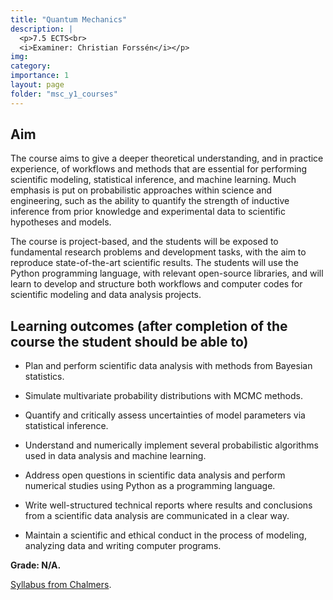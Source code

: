 ```yaml
---
title: "Quantum Mechanics"
description: |
  <p>7.5 ECTS<br>
  <i>Examiner: Christian Forssén</i></p>
img:
category: 
importance: 1
layout: page
folder: "msc_y1_courses"
---
```


## Aim

The course aims to give a deeper theoretical understanding, and in practice experience, of workflows and methods that are essential for performing scientific modeling, statistical inference, and machine learning. Much emphasis is put on probabilistic approaches within science and engineering, such as the ability to quantify the strength of inductive inference from prior knowledge and experimental data to scientific hypotheses and models.

The course is project-based, and the students will be exposed to fundamental research problems and development tasks, with the aim to reproduce state-of-the-art scientific results. The students will use the Python programming language, with relevant open-source libraries, and will learn to develop and structure both workflows and computer codes for scientific modeling and data analysis projects.  

## Learning outcomes (after completion of the course the student should be able to)

- Plan and perform scientific data analysis with methods from Bayesian statistics.

- Simulate multivariate probability distributions with MCMC methods.

- Quantify and critically assess uncertainties of model parameters via statistical inference.

- Understand and numerically implement several probabilistic algorithms used in data analysis and machine learning.

- Address open questions in scientific data analysis and perform numerical studies using Python as a programming language.

- Write well-structured technical reports where results and conclusions from a scientific data analysis are communicated in a clear way.

- Maintain a scientific and ethical conduct in the process of modeling, analyzing data and writing computer programs.

**Grade: N/A.**

[Syllabus from Chalmers](https://www.chalmers.se/en/education/your-studies/find-course-and-programme-syllabi/course-syllabus/TIF285/?acYear=2024%2F2025).
